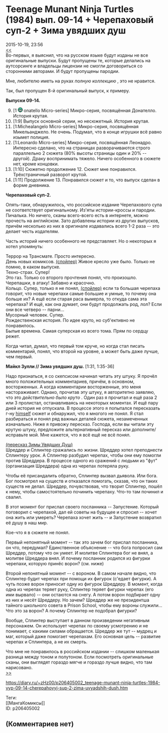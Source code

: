 Teenage Munant Ninja Turtles (1984) вып. 09-14 + Черепаховый суп-2 + Зима увядших душ
=====================================================================================

  
2015-10-19, 23:56  
  [<<](Teenage%20Munant%20Ninja%20Turtles%20(1984)%20вып.%2001-08%20+%20Черепаховый%20суп-1)    
 Во-первых, я выяснил, что на русском языке будут изданы не все оригинальные выпуски. Будут пропущены те, которые делались на аутсорсинге и владельцы лицензии не смогли договориться со сторонними авторами. И будут пропущены пародии.   
   
 Мне, любителю иметь на руках  *полную коллекцию*  , это не нравится.   
   
 Так, был пропущен 8-й оригинальный выпуск, к примеру.   
   
  **Выпуски 09-14.**    
   
 9. [1 ![:D](pics/1131.gif) onatello Micro-series] Микро-серия, посвящённая Донателло. История крутая.   
 10. [1:9] Выпуск основной серии, но несюжетный. История крутая.   
 11. [1:Michealangelo Micro-series] Микро-серия, посвящённая Микельанджело. Не очень. Подумал, что в конце игрушки всё равно изымет полиция.   
 12. [1:Leonardo Micro-series] Микро-серия, посвящённая Леонадро. Интересно сделано, что на страницах разворачиваются строго параллельно 2 сюжета (80% высоты страницы один и 20% -- другой). Драку воспринимать тяжело. Ничего особенного в сюжете нет, кроме концовки.   
 13. [1:10] Сюжетно продолжение 12. Сюжет мне понравился. Трёхстраничный разворот крутой.   
 14. [1:11] Продолжение 13. Понравился сюжет и то, что выпуск сделан в форме дневника.   
   
  **Черепаховый суп-2.**    
   
 Опять-таки, обнаружилось, что российское издание Черепахового супа не соответствует оригинальному. Из'яты истории-кроссы и пародии. Пичалька. Но ничего, сканы всего-всего есть в интернете, можно прочесть на английском. Зато добавлены истории из других выпусков, причём несколько из них в оригинале издавались всего 1-2 раза -- это делает честь издателям.   
   
 Часть историй ничего особенного не представляет. Но о некоторых я хотел упомянуть:   
   
 Террор на Трансмате. Просто интересно.   
 День новых комиксов.  [(спойлер)](https://zHz00.diary.ru/p206405002.htm?index=1#linkmore206405002m1)    Живое кресло   уже было. Только не помню, в каком выпуске.   
 Техно-страх. Супер!   
 Это газ. Только со второго прочтения понял, что произошло.   
 Черепашки, в атаку! Забавно и красочно.   
 Кольцо. Супер, только я не понял,  [(спойлер)](https://zHz00.diary.ru/p206405002.htm?index=2#linkmore206405002m2)    если та большая черепаха говорит, что новые черепахи самые большие и умные, то почему она больше их? А ещё если старая раса вымерла, то откуда сама эта черепаха? И ещё, как она думает, они будут продолжать род, лол? Если они все четверо -- парни...     
 Мусорный человек. Супер.   
 Рождественская история. По идее круто, но суб'ективно не понравилось.   
 Былые времена. Самая суперская из всего тома. Прям по сердцу режет.   
   
 Когда читал, думал, что первый том круче, но когда стал писать комментарий, понял, что второй на уровне, а может быть даже лучше, чем первый.   
   
  **Майкл Зулли // Зима увядших душ.**  [1:31, 1:35-36]   
   
 Надо признаться, я со скепсисом начинал читать эту штуку. Я прочёл много положительных комментариев, причём, в основном, восторженных. А когда комментарии восторженные, это меня настораживает. Однако, прочитав эту штуку, я авторитетно заявляю, что это  *действительно было круто*  . Один раз я прочитал и ещё раза 2 или 3 пролистал, останавливаясь на некоторых моментах. И ещё пару дней история не отпускала. В процессе этого я попытался пересказать г-ну  [himself](http://himself.diary.ru "void")  сюжет и обнаружил, что я многого не понял. Я стал разбираться и понял ряд важных деталей сюжета, незамеченных изначально. Ниже я привожу пересказ. Господа, если вы читали эту крутую штуку, предложите альтернативный пересказ или дополните/исправьте мой. Мне кажется, что я всё ещё не всё понял.   
   
  [(пересказ Зимы Увядших Душ)](https://zHz00.diary.ru/p206405002.htm?index=3#linkmore206405002m3)      
 Шреддер и Сплинтер сражались по жизни. Шреддер хотел преподнести Сплинтеру урок. А Сплинтер разбудил черепах, чтобы они ему помогли против Шреддера. В процессе одного из сражений с людьми из "фут" (организация Шреддера) одна из черепах потеряла руку.   
   
 Чтобы её присандалить обратно, Сплинтер вызвал дьявола. Или бога. Бог посмотрел на существ и отказался помогать, сказав, что он таких существ не делал. Шреддер, почувствовав, что творит Сплинтер, пошёл к нему, чтобы самостоятельно починить черепаху. Что-то там починил и свалил.   
   
 В этот момент бог прислал своего посланника -- Запустение. Который поговорил с черепахой, дал ей советы на будущее и спросил -- хочет она жить или умереть? Черепаха хочет жить -- и Запустение возвратил её душу в наш мир.   
   
 Кое-что я в сюжете не понял.   
   
 Первый непонятный момент -- так это зачем бог прислал посланника, он что, передумал? Единственное объяснение -- что бога попросил сам Шреддер, потому что он умеет. И молитве Сплинтера бог не внял, а молитве Шреддера внял. И почему посланник родился из фигурки черепахи, которую принёс ворон? (см. ниже)   
   
 Второй непонятный момент -- с вороном. В самом начале видно, что Сплинтер будит черепах при помощи их фигурок (с'едает фигурки). А чуть позже ворон приносит одну из фигурок Шреддеру. В момент, когда одна из черепах теряет руку, Сплинтер теряет фигурки черепах (его ими вырвало) -- они остаются на снегу. А потом ворон подбирает одну из них и несёт Шреддеру. Но зачем? Шреддер же не президентша тайного школьного совета в Prison School, чтобы ему вороны служили... Что это за ворон? А почему Сплинтер не подобрал фигурки?   
   
 Вообще, Сплинтер выступает в данном произведении негативным персонажем. Он использует черепах по своему усмотрению и не понимает, с какими силами обращается. Шреддер же тут -- мудрец и маг, который даже помогает черепахам. Его основная цель -- развитие черепах и Сплинтера, а не их смерть.   
     
   
 Что мне не понравилось в российском издании -- слишком маленькая разница между тоном и полутоном. Если посмотреть оригинальные сканы, они выглядят гораздо мягче и гораздо лучше видно, что там нарисовано.   
  [>>](Черепашки-ниндзя%20(1984)%20вып.%2015-19%20END%20+%20Рассказы%20о%20Черепашках-ниндзя%20vol.1)    
  
<https://diary.ru/~zHz00/p206405002_teenage-munant-ninja-turtles-1984-vyp-09-14-cherepahovyj-sup-2-zima-uvyadshih-dush.htm>  
  
Теги:  
[[МангаКомиксы]]  
ID: p206405002  


(Комментариев нет)
------------------
